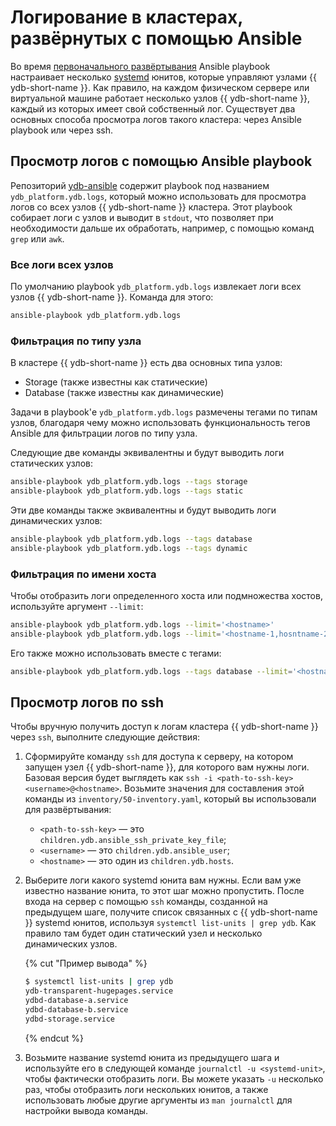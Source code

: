 # Логирование в кластерах, развёрнутых с помощью Ansible

Во время [первоначального развёртывания](../initial-deployment.md) Ansible playbook настраивает несколько [systemd](https://systemd.io/) юнитов, которые управляют узлами {{ ydb-short-name }}. Как правило, на каждом физическом сервере или виртуальной машине работает несколько узлов {{ ydb-short-name }}, каждый из которых имеет свой собственный лог. Существует два основных способа просмотра логов такого кластера: через Ansible playbook или через ssh.

## Просмотр логов с помощью Ansible playbook

Репозиторий [ydb-ansible](https://github.com/ydb-platform/ydb-ansible) содержит playbook под названием `ydb_platform.ydb.logs`, который можно использовать для просмотра логов со всех узлов {{ ydb-short-name }} кластера. Этот playbook собирает логи с узлов и выводит в `stdout`, что позволяет при необходимости дальше их обработать, например, с помощью команд `grep` или `awk`.

### Все логи всех узлов

По умолчанию playbook `ydb_platform.ydb.logs` извлекает логи всех узлов {{ ydb-short-name }}. Команда для этого:

```bash
ansible-playbook ydb_platform.ydb.logs
```

### Фильтрация по типу узла

В кластере {{ ydb-short-name }} есть два основных типа узлов:

* Storage (также известны как статические)
* Database (также известны как динамические)

Задачи в playbook'е `ydb_platform.ydb.logs` размечены тегами по типам узлов, благодаря чему можно использовать функциональность тегов Ansible для фильтрации логов по типу узла.

Следующие две команды эквивалентны и будут выводить логи статических узлов:

```bash
ansible-playbook ydb_platform.ydb.logs --tags storage
ansible-playbook ydb_platform.ydb.logs --tags static
```

Эти две команды также эквивалентны и будут выводить логи динамических узлов:

```bash
ansible-playbook ydb_platform.ydb.logs --tags database
ansible-playbook ydb_platform.ydb.logs --tags dynamic
```

### Фильтрация по имени хоста

Чтобы отобразить логи определенного хоста или подмножества хостов, используйте аргумент `--limit`:

```bash
ansible-playbook ydb_platform.ydb.logs --limit='<hostname>'
ansible-playbook ydb_platform.ydb.logs --limit='<hostname-1,hosntname-2>'
```

Его также можно использовать вместе с тегами:

```bash
ansible-playbook ydb_platform.ydb.logs --tags database --limit='<hostname>'
```

## Просмотр логов по ssh

Чтобы вручную получить доступ к логам кластера {{ ydb-short-name }} через `ssh`, выполните следующие действия:

1. Сформируйте команду `ssh` для доступа к серверу, на котором запущен узел {{ ydb-short-name }}, для которого вам нужны логи. Базовая версия будет выглядеть как `ssh -i <path-to-ssh-key> <username>@<hostname>`. Возьмите значения для составления этой команды из `inventory/50-inventory.yaml`, который вы использовали для развёртывания:

    * `<path-to-ssh-key>` — это `children.ydb.ansible_ssh_private_key_file`;
    * `<username>` — это `children.ydb.ansible_user`;
    * `<hostname>` — это один из `children.ydb.hosts`.

2. Выберите логи какого systemd юнита вам нужны. Если вам уже известно название юнита, то этот шаг можно пропустить. После входа на сервер с помощью `ssh` команды, созданной на предыдущем шаге, получите список связанных с {{ ydb-short-name }} systemd юнитов, используя `systemctl list-units | grep ydb`. Как правило там будет один статический узел и несколько динамических узлов.

    {% cut "Пример вывода" %}
    ```bash
    $ systemctl list-units | grep ydb
    ydb-transparent-hugepages.service                                              loaded active     exited    Configure Transparent Huge Pages (THP)
    ydbd-database-a.service                                                        loaded active     running   YDB dynamic node / database / a
    ydbd-database-b.service                                                        loaded active     running   YDB dynamic node / database / b
    ydbd-storage.service                                                           loaded active     running   YDB storage node
    ```
    {% endcut %}

3. Возьмите название systemd юнита из предыдущего шага и используйте его в следующей команде `journalctl -u <systemd-unit>`, чтобы фактически отобразить логи. Вы можете указать `-u` несколько раз, чтобы отобразить логи нескольких юнитов, а также использовать любые другие аргументы из `man journalctl` для настройки вывода команды.
